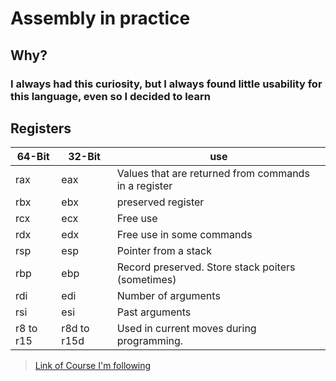 # Assembly in practice

## Why?

### I always had this curiosity, but I always found little usability for this language, even so I decided to learn

## Registers

| 64-Bit        | 32-Bit      | use |
| ------|-----|-----|
| rax  	| eax  |  Values that are returned from commands in a register	|
| rbx  	| ebx 	| preserved register 	|
| rcx  	| ecx	| Free use 	|
| rdx  	| edx 	| Free use in some commands 	|
| rsp	| esp	| Pointer from a stack 	|
| rbp	| ebp | Record preserved. Store stack poiters (sometimes) 	|
| rdi	| edi | Number of arguments 	|
| rsi	| esi | Past arguments 	|
| r8 to r15 | r8d to r15d | Used in current moves during programming.|

> [Link of Course I'm following](https://www.youtube.com/watch?v=JL0P5Jv1oVU)

